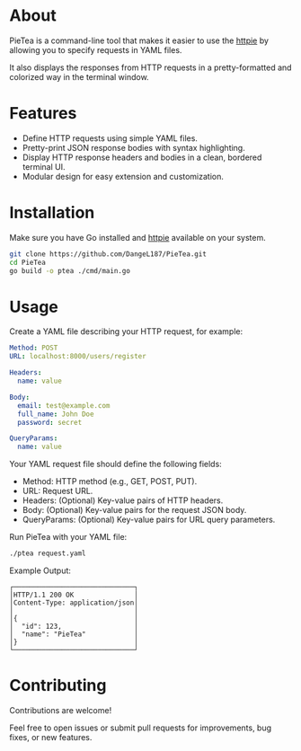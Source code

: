 # About
PieTea is a command-line tool that makes it easier to use the [httpie](https://github.com/httpie/cli) by allowing you to specify requests in YAML files.

It also displays the responses from HTTP requests in a pretty-formatted and colorized way in the terminal window.

# Features
- Define HTTP requests using simple YAML files.
- Pretty-print JSON response bodies with syntax highlighting.
- Display HTTP response headers and bodies in a clean, bordered terminal UI.
- Modular design for easy extension and customization.

# Installation
Make sure you have Go installed and [httpie](https://github.com/httpie/cli) available on your system.

```bash
git clone https://github.com/DangeL187/PieTea.git
cd PieTea
go build -o ptea ./cmd/main.go
```

# Usage
Create a YAML file describing your HTTP request, for example:

```yaml
Method: POST
URL: localhost:8000/users/register

Headers:
  name: value

Body:
  email: test@example.com
  full_name: John Doe
  password: secret

QueryParams:
  name: value
```

Your YAML request file should define the following fields:
- Method: HTTP method (e.g., GET, POST, PUT).
- URL: Request URL.
- Headers: (Optional) Key-value pairs of HTTP headers.
- Body: (Optional) Key-value pairs for the request JSON body.
- QueryParams: (Optional) Key-value pairs for URL query parameters.

Run PieTea with your YAML file:
```bash
./ptea request.yaml
```

Example Output:
```
┌──────────────────────────────┐
│HTTP/1.1 200 OK               │
│Content-Type: application/json│
│                              │
│{                             │
│  "id": 123,                  │
│  "name": "PieTea"            │
│}                             │
└──────────────────────────────┘
```

# Contributing
Contributions are welcome!

Feel free to open issues or submit pull requests for improvements, bug fixes, or new features.
